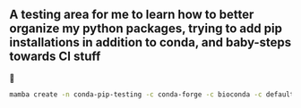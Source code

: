 ## A testing area for me to learn how to better organize my python packages, trying to add pip installations in addition to conda, and baby-steps towards CI stuff

🤞

```bash
mamba create -n conda-pip-testing -c conda-forge -c bioconda -c defaults -c astrobiomike conda-pip-testing
```
